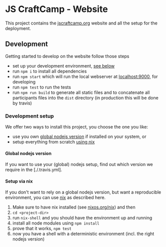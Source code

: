 # JS CraftCamp - Website

This project contains the [jscraftcamp.org](http://jscraftcamp.org) website and all the setup for the deployment.

## Development

Getting started to develop on the website follow those steps

- set up your development environment, [see below](#development-setup)
- run `npm i` to install all dependencies
- run `npm start` which will run the local webserver at [localhost:9000](http://localhost:9000), for developing
- run `npm test`  to run the tests
- run `npm run build` to generate all static files and to concatenate all participants files into the `dist` directory (in production this will be done by travis)

### Development setup

We offer two ways to install this project, you choose the one you like:
- use you own [global nodejs version](#global-nodejs-version) if installed on your system, or
- setup everything from scratch [using nix](#setup-via-nix)

#### Global nodejs version

If you want to use your (global) nodejs setup, find out which version we require in the [./.travis.yml].

#### Setup via nix

If you don't want to rely on a global nodejs version, but want a reproducible environment, you can use [nix] as described here.

1) Make sure to have nix installed (see [nixos.org/nix][nix]) and then
1) `cd <project-dir>`
1) run `nix-shell` and you should have the environment up and running
1) install all node modules using `npm install`
1) prove that it works, `npm test`
1) now you have a shell with a deterministic environment (incl. the right nodejs version)

[nix]: http://nixos.org/nix/


